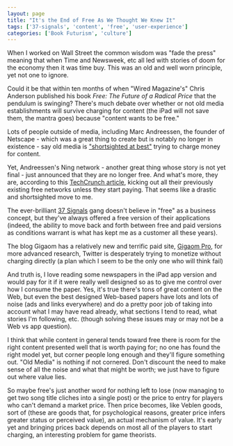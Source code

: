 ```yaml
---
layout: page
title: "It's the End of Free As We Thought We Knew It"
tags: ['37-signals', 'content', 'free', 'user-experience']
categories: ['Book Futurism', 'culture']
---
```

When I worked on Wall Street the common wisdom was "fade the press" meaning that when Time and Newsweek, etc all led with stories of doom for the economy then it was time buy. This was an old and well worn principle, yet not one to ignore.

Could it be that within ten months of when "Wired Magazine's" Chris Anderson published his book <em>Free: The Future of a Radical Price</em> that the pendulum is swinging? There's much debate over whether or not old media establishments will survive charging for content (the iPad will not save them, the mantra goes) because "content wants to be free."

Lots of people outside of media, including Marc Andreessen, the founder of Netscape - which was a great thing to create but is notably no longer in existence - say old media is <a href="http://techcrunch.com/2010/03/06/andreessen-media-burn-boats/">"shortsighted at best"</a> trying to charge money for content.

Yet, Andreessen's Ning network - another great thing whose story is not yet final - just announced that they are no longer free. And what's more, they are, according to this <a href="http://techcrunch.com/2010/04/15/nings-bubble-bursts-no-more-free-networks-cuts-40-of-staff/">TechCrunch article</a>, kicking out all their previously existing free networks unless they start paying. That seems like a drastic and shortsighted move to me.

The ever-brilliant <a href="http://37signals.com/">37 Signals</a> gang doesn't believe in "free" as a business concept, but they've always offered a free version of their applications (indeed, the ability to move back and forth between free and paid versions as conditions warrant is what has kept me as a customer all these years).

The blog Gigaom has a relatively new and terrific paid site, <a href="http://pro.gigaom.com/">Gigaom Pro</a>, for more advanced research, Twitter is desperately trying to monetize without charging directly (a plan which I seem to be the only one who will think fail)

And truth is, I love reading some newspapers in the iPad app version and would pay for it if it were really well designed so as to give me control over how I consume the paper. Yes, it's true there's tons of great content on the Web, but even the best designed Web-based papers have lots and lots of noise (ads and links everywhere) and do a pretty poor job of taking into account what I may have read already, what sections I tend to read, what stories I'm following, etc. (though solving these issues may or may not be a Web vs app question).

I think that while content in general tends toward free there is room for the right content presented well that is worth paying for; no one has found the right model yet, but corner people long enough and they'll figure something out. "Old Media" is nothing if not cornered. Don't discount the need to make sense of all the noise and what that might be worth; we just have to figure out where value lies.

So maybe free's just another word for nothing left to lose (now managing to get two song title cliches into a single post) or the price to entry for players who can't demand a market price. Then price becomes, like Veblen goods, sort of (these are goods that, for psychological reasons, greater price infers greater status or perceived value), an actual mechanism of value. It's early yet and bringing prices back depends on most all of the players to start charging, an interesting problem for game theorists.
